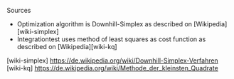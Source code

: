 ﻿Sources

- Optimization algorithm is Downhill-Simplex as described on [Wikipedia][wiki-simplex]
- Integrationtest uses method of least squares as cost function as described on [Wikipedia][wiki-kq]

[wiki-simplex] https://de.wikipedia.org/wiki/Downhill-Simplex-Verfahren
[wiki-kq] https://de.wikipedia.org/wiki/Methode_der_kleinsten_Quadrate
